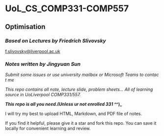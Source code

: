 # UoL_CS_COMP331-COMP557

## Optimisation

### $Based\ on\ Lectures\ by\ Friedrich\ Slivovsky$

f.slivovsky@liverpool.ac.uk

### $Notes\ written\ by\ Jingyuan\ Sun$
$Submit\ some\ issues\ or\ use\ university\ mailbox\ or\ Microsoft\ Teams\ to\ contact\ me$

_This repo contains all note, lecture slide, problem sheets... All of learning source in UoLiverpool COMP331/557._

**_This repo is all you need.(Unless ur not enrolled 331 ^_^)_**

I will try my best to upload HTML, Markdown, and PDF file of notes.

If you find it helpful, please give it a star and fork this repo. You can save it locally for convenient learning and review.
